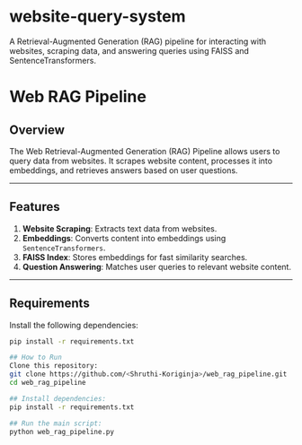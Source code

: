 # website-query-system
A Retrieval-Augmented Generation (RAG) pipeline for interacting with websites, scraping data, and answering queries using FAISS and SentenceTransformers.

# Web RAG Pipeline

## Overview
The Web Retrieval-Augmented Generation (RAG) Pipeline allows users to query data from websites. It scrapes website content, processes it into embeddings, and retrieves answers based on user questions.

---

## Features
1. **Website Scraping**: Extracts text data from websites.
2. **Embeddings**: Converts content into embeddings using `SentenceTransformers`.
3. **FAISS Index**: Stores embeddings for fast similarity searches.
4. **Question Answering**: Matches user queries to relevant website content.

---

## Requirements
Install the following dependencies:
```bash
pip install -r requirements.txt

## How to Run
Clone this repository:
git clone https://github.com/<Shruthi-Koriginja>/web_rag_pipeline.git
cd web_rag_pipeline

## Install dependencies:
pip install -r requirements.txt

## Run the main script:
python web_rag_pipeline.py

